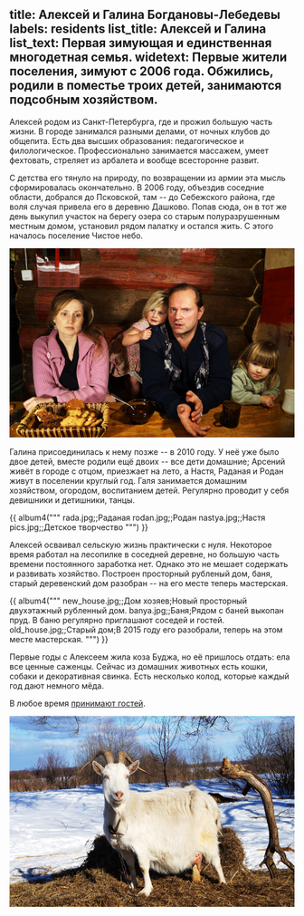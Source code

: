 title: Алексей и Галина Богдановы-Лебедевы
labels: residents
list_title: Алексей и Галина
list_text: Первая зимующая и единственная многодетная семья.
widetext: Первые жители поселения, зимуют с 2006 года.  Обжились, родили в поместье троих детей, занимаются подсобным хозяйством.
---
Алексей родом из Санкт-Петербурга, где и прожил большую часть жизни.  В городе занимался разными делами, от ночных клубов до общепита.  Есть два высших образования: педагогическое и филологическое.  Профессионально занимается массажем, умеет фехтовать, стреляет из арбалета и вообще всесторонне развит.

С детства его тянуло на природу, по возвращении из армии эта мысль сформировалась окончательно.  В 2006 году, объездив соседние области, добрался до Псковской, там -- до Себежского района, где воля случая привела его в деревню Дашково.  Попав сюда, он в тот же день выкупил участок на берегу озера со старым полуразрушенным местным домом, установил рядом палатку и остался жить.  С этого началось поселение Чистое небо.

![Лебедевы](family.jpg)

Галина присоединилась к нему позже -- в 2010 году.  У неё уже было двое детей, вместе родили ещё двоих -- все дети домашние; Арсений живёт в городе с отцом, приезжает на лето, а Настя, Раданая и Родан живут в поселении круглый год.  Галя занимается домашним хозяйством, огородом, воспитанием детей.  Регулярно проводит у себя девишники и детишники, танцы.

{{ album4("""
rada.jpg;;Раданая
rodan.jpg;;Родан
nastya.jpg;;Настя
pics.jpg;;Детское творчество
""") }}

Алексей осваивал сельскую жизнь практически с нуля.  Некоторое время работал на лесопилке в соседней деревне, но большую часть времени постоянного заработка нет.  Однако это не мешает содержать и развивать хозяйство.  Построен просторный рубленый дом, баня, старый деревенский дом разобран -- на его месте теперь мастерская.

{{ album4("""
new_house.jpg;;Дом хозяев;Новый просторный двухэтажный рубленный дом.
banya.jpg;;Баня;Рядом с баней выкопан пруд.  В баню регулярно приглашают соседей и гостей.
old_house.jpg;;Старый дом;В 2015 году его разобрали, теперь на этом месте мастерская.
""") }}

Первые годы с Алексеем жила коза Буджа, но её пришлось отдать: ела все ценные саженцы.  Сейчас из домашних животных есть кошки, собаки и декоративная свинка.  Есть несколько колод, которые каждый год дают немного мёда.

В любое время [принимают гостей](/stay/alexey/).

![Буджа](budga.jpg "Коза Буджа, одно из первых домашних животных в поселении.")
